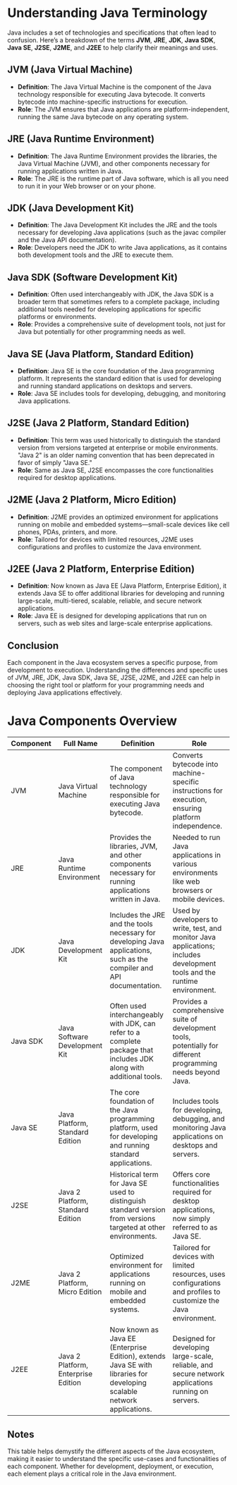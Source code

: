 # Understanding Java Terminology

Java includes a set of technologies and specifications that often lead to confusion. Here’s a breakdown of the terms **JVM**, **JRE**, **JDK**, **Java SDK**, **Java SE**, **J2SE**, **J2ME**, and **J2EE** to help clarify their meanings and uses.

## JVM (Java Virtual Machine)

- **Definition**: The Java Virtual Machine is the component of the Java technology responsible for executing Java bytecode. It converts bytecode into machine-specific instructions for execution.
- **Role**: The JVM ensures that Java applications are platform-independent, running the same Java bytecode on any operating system.

## JRE (Java Runtime Environment)

- **Definition**: The Java Runtime Environment provides the libraries, the Java Virtual Machine (JVM), and other components necessary for running applications written in Java.
- **Role**: The JRE is the runtime part of Java software, which is all you need to run it in your Web browser or on your phone.

## JDK (Java Development Kit)

- **Definition**: The Java Development Kit includes the JRE and the tools necessary for developing Java applications (such as the javac compiler and the Java API documentation).
- **Role**: Developers need the JDK to write Java applications, as it contains both development tools and the JRE to execute them.

## Java SDK (Software Development Kit)

- **Definition**: Often used interchangeably with JDK, the Java SDK is a broader term that sometimes refers to a complete package, including additional tools needed for developing applications for specific platforms or environments.
- **Role**: Provides a comprehensive suite of development tools, not just for Java but potentially for other programming needs as well.

## Java SE (Java Platform, Standard Edition)

- **Definition**: Java SE is the core foundation of the Java programming platform. It represents the standard edition that is used for developing and running standard applications on desktops and servers.
- **Role**: Java SE includes tools for developing, debugging, and monitoring Java applications.

## J2SE (Java 2 Platform, Standard Edition)

- **Definition**: This term was used historically to distinguish the standard version from versions targeted at enterprise or mobile environments. "Java 2" is an older naming convention that has been deprecated in favor of simply "Java SE."
- **Role**: Same as Java SE, J2SE encompasses the core functionalities required for desktop applications.

## J2ME (Java 2 Platform, Micro Edition)

- **Definition**: J2ME provides an optimized environment for applications running on mobile and embedded systems—small-scale devices like cell phones, PDAs, printers, and more.
- **Role**: Tailored for devices with limited resources, J2ME uses configurations and profiles to customize the Java environment.

## J2EE (Java 2 Platform, Enterprise Edition)

- **Definition**: Now known as Java EE (Java Platform, Enterprise Edition), it extends Java SE to offer additional libraries for developing and running large-scale, multi-tiered, scalable, reliable, and secure network applications.
- **Role**: Java EE is designed for developing applications that run on servers, such as web sites and large-scale enterprise applications.

## Conclusion

Each component in the Java ecosystem serves a specific purpose, from development to execution. Understanding the differences and specific uses of JVM, JRE, JDK, Java SDK, Java SE, J2SE, J2ME, and J2EE can help in choosing the right tool or platform for your programming needs and deploying Java applications effectively.

# Java Components Overview

| Component | Full Name                           | Definition                                                                                                              | Role                                                                                                                      |
| --------- | ----------------------------------- | ----------------------------------------------------------------------------------------------------------------------- | ------------------------------------------------------------------------------------------------------------------------- |
| JVM       | Java Virtual Machine                | The component of Java technology responsible for executing Java bytecode.                                               | Converts bytecode into machine-specific instructions for execution, ensuring platform independence.                       |
| JRE       | Java Runtime Environment            | Provides the libraries, JVM, and other components necessary for running applications written in Java.                   | Needed to run Java applications in various environments like web browsers or mobile devices.                              |
| JDK       | Java Development Kit                | Includes the JRE and the tools necessary for developing Java applications, such as the compiler and API documentation.  | Used by developers to write, test, and monitor Java applications; includes development tools and the runtime environment. |
| Java SDK  | Java Software Development Kit       | Often used interchangeably with JDK, can refer to a complete package that includes JDK along with additional tools.     | Provides a comprehensive suite of development tools, potentially for different programming needs beyond Java.             |
| Java SE   | Java Platform, Standard Edition     | The core foundation of the Java programming platform, used for developing and running standard applications.            | Includes tools for developing, debugging, and monitoring Java applications on desktops and servers.                       |
| J2SE      | Java 2 Platform, Standard Edition   | Historical term for Java SE used to distinguish standard version from versions targeted at other environments.          | Offers core functionalities required for desktop applications, now simply referred to as Java SE.                         |
| J2ME      | Java 2 Platform, Micro Edition      | Optimized environment for applications running on mobile and embedded systems.                                          | Tailored for devices with limited resources, uses configurations and profiles to customize the Java environment.          |
| J2EE      | Java 2 Platform, Enterprise Edition | Now known as Java EE (Enterprise Edition), extends Java SE with libraries for developing scalable network applications. | Designed for developing large-scale, reliable, and secure network applications running on servers.                        |

## Notes

This table helps demystify the different aspects of the Java ecosystem, making it easier to understand the specific use-cases and functionalities of each component. Whether for development, deployment, or execution, each element plays a critical role in the Java environment.
